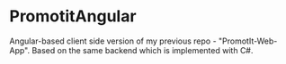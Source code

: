 # PromotitAngular

Angular-based client side version of my previous repo - "PromotIt-Web-App". Based on the same backend which is implemented with C#.


